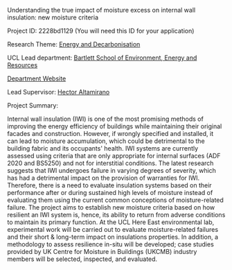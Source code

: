Understanding the true impact of moisture excess on internal wall insulation: new moisture criteria

Project ID: 2228bd1129
(You will need this ID for your application)

Research Theme: [Energy and Decarbonisation](../themes/energy-and-decarbonisation.md)

UCL Lead department: [Bartlett School of Environment, Energy and Resources](../departments/bartlett-school-of-environment-energy-and-resources.md)

[Department Website](https://www.ucl.ac.uk/bartlett/bartlett-school-environment-energy-and-resources)

Lead Supervisor: [Hector Altamirano](https://iris.ucl.ac.uk/iris/browse/profile?upi=HALTA34)

Project Summary:

Internal wall insulation (IWI) is one of the most promising methods of improving the energy efficiency of buildings while maintaining their original facades and construction. However, if wrongly specified and installed, it can lead to moisture accumulation, which could be detrimental to the building fabric and its occupants' health. IWI systems are currently assessed using criteria that are only appropriate for internal surfaces (ADF 2020 and BS5250) and not for interstitial conditions. The latest research suggests that IWI undergoes failure in varying degrees of severity, which has had a detrimental impact on the provision of warranties for IWI. Therefore, there is a need to evaluate insulation systems based on their performance after or during sustained high levels of moisture instead of evaluating them using the current common conceptions of moisture-related failure. The project aims to establish new moisture criteria based on how resilient an IWI system is, hence, its ability to return from adverse conditions to maintain its primary function. 
 At the UCL Here East environmental lab, experimental work will be carried out to evaluate moisture-related failures and their short & long-term impact on insulations properties. In addition, a methodology to assess resilience in-situ will be developed; case studies provided by UK Centre for Moisture in Buildings (UKCMB) industry members will be selected, inspected, and evaluated.